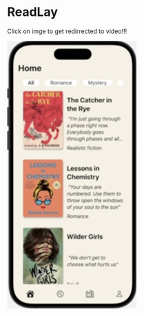 # ReadLay

Click on imge to get redirrected to video!!!

<a href="https://www.youtube.com/watch?v=DkCezKi9jGo" target="_blank">
    <img src="https://raw.githubusercontent.com/Juribu/ReadLay/main/assets/Thumbnail.png" width="300" alt="Video Thumbnail">
</a>
